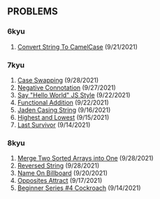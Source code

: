 ## PROBLEMS

### 6kyu
1. [Convert String To CamelCase](https://github.com/bethh56/codewars/blob/main/6kyu/ConvertStringToCamelCase.js) (9/21/2021)
### 7kyu
1. [Case Swapping](https://github.com/bethh56/codewars/blob/main/7kyu/CaseSwapping.js) (9/28/2021)
1. [Negative Connotation](https://github.com/bethh56/codewars/blob/main/7kyu/NegativeConnotation.js) (9/27/2021)
1. [Say "Hello World" JS Style](https://github.com/bethh56/codewars/blob/main/7kyu/SayHelloWorld.js) (9/22/2021)
1. [Functional Addition](https://github.com/bethh56/codewars/blob/main/7kyu/FunctionalAddition.js) (9/22/2021)
1. [Jaden Casing String](https://github.com/bethh56/codewars/blob/main/7kyu/JadenCasingStrings.js) (9/16/2021)
1. [Highest and Lowest](https://github.com/bethh56/codewars/blob/main/7kyu/HighestAndLowest.js) (9/15/2021)
1. [Last Survivor](https://github.com/bethh56/codewars/blob/main/7kyu/LastSurvivor.js) (9/14/2021)

### 8kyu
1. [Merge Two Sorted Arrays into One](https://github.com/bethh56/codewars/blob/main/8kyu/MergeArrays.js) (9/28/2021)
1. [Reversed String](https://github.com/bethh56/codewars/blob/main/8kyu/ReversedString.js) (9/28/2021)
1. [Name On Billboard](https://github.com/bethh56/codewars/blob/main/8kyu/NameOnBillboard.js) (9/20/2021)
1. [Opposites Attract](https://github.com/bethh56/codewars/blob/main/8kyu/OppositesAttract.js) (9/17/2021)
1. [Beginner Series #4 Cockroach](https://github.com/bethh56/codewars/blob/main/8kyu/Cockroach.js) (9/14/2021)


